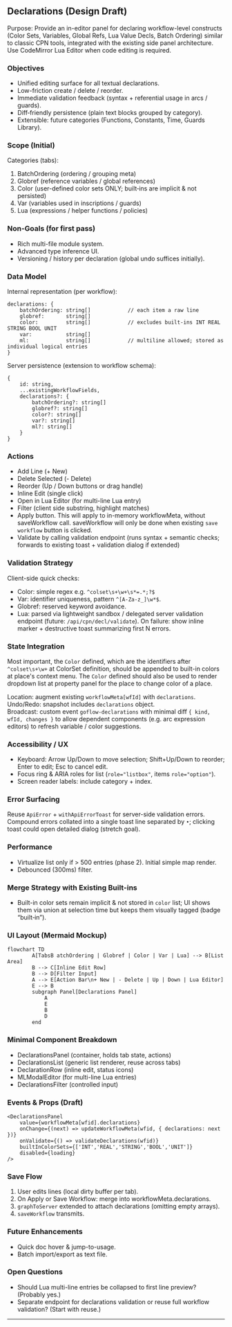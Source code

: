## Declarations (Design Draft)

Purpose: Provide an in-editor panel for declaring workflow-level constructs (Color Sets, Variables, Global Refs, Lua Value Decls, Batch Ordering) similar to classic CPN tools, integrated with the existing side panel architecture. Use CodeMirror Lua Editor when code editing is required.

### Objectives
- Unified editing surface for all textual declarations.
- Low-friction create / delete / reorder.
- Immediate validation feedback (syntax + referential usage in arcs / guards).
- Diff‑friendly persistence (plain text blocks grouped by category).
- Extensible: future categories (Functions, Constants, Time, Guards Library).

### Scope (Initial)
Categories (tabs):
1. BatchOrdering (ordering / grouping meta)
2. Globref (reference variables / global references)
3. Color (user-defined color sets ONLY; built‑ins are implicit & not persisted)
4. Var (variables used in inscriptions / guards)
5. Lua (expressions / helper functions / policies)

### Non-Goals (for first pass)
- Rich multi-file module system.
- Advanced type inference UI.
- Versioning / history per declaration (global undo suffices initially).

### Data Model
Internal representation (per workflow):
```
declarations: {
	batchOrdering: string[]            // each item a raw line
	globref:       string[]
	color:         string[]            // excludes built-ins INT REAL STRING BOOL UNIT
	var:           string[]
	ml:            string[]            // multiline allowed; stored as individual logical entries
}
```
Server persistence (extension to workflow schema):
```
{
	id: string,
	...existingWorkflowFields,
	declarations?: {
		batchOrdering?: string[]
		globref?: string[]
		color?: string[]
		var?: string[]
		ml?: string[]
	}
}
```

### Actions
- Add Line (+ New)
- Delete Selected (- Delete)
- Reorder (Up / Down buttons or drag handle)  
- Inline Edit (single click)  
- Open in Lua Editor (for multi-line Lua entry)  
- Filter (client side substring, highlight matches)  
- Apply button. This will apply to in-memory workflowMeta, without saveWorkflow call. saveWorkflow will only be done when existing `save workflow` button is clicked.
- Validate by calling validation endpoint (runs syntax + semantic checks; forwards to existing toast + validation dialog if extended)  

### Validation Strategy
Client-side quick checks:
- Color: simple regex e.g. `^colset\s+\w+\s*=.*;?$`
- Var: identifier uniqueness, pattern `^[A-Za-z_]\w*$`.
- Globref: reserved keyword avoidance.
- Lua: parsed via lightweight sandbox / delegated server validation endpoint (future: `/api/cpn/decl/validate`).
On failure: show inline marker + destructive toast summarizing first N errors.

### State Integration

Most important, the `Color` defined, which are the identifiers after `^colset\s+\w+` at ColorSet definition, should be appended to built-in colors at place's context menu. The `Color` defined should also be used to render dropdown list at property panel for the place to change color of a place.

Location: augment existing `workflowMeta[wfId]` with `declarations`.  
Undo/Redo: snapshot includes `declarations` object.  
Broadcast: custom event `goflow-declarations` with minimal diff `{ kind, wfId, changes }` to allow dependent components (e.g. arc expression editors) to refresh variable / color suggestions.

### Accessibility / UX
- Keyboard: Arrow Up/Down to move selection; Shift+Up/Down to reorder; Enter to edit; Esc to cancel edit.
- Focus ring & ARIA roles for list (`role="listbox"`, items `role="option"`).
- Screen reader labels: include category + index.

### Error Surfacing
Reuse `ApiError` + `withApiErrorToast` for server-side validation errors. Compound errors collated into a single toast line separated by ` • `; clicking toast could open detailed dialog (stretch goal).

### Performance
- Virtualize list only if > 500 entries (phase 2). Initial simple map render.
- Debounced (300ms) filter.

### Merge Strategy with Existing Built-ins
- Built-in color sets remain implicit & not stored in `color` list; UI shows them via union at selection time but keeps them visually tagged (badge “built‑in”).

### UI Layout (Mermaid Mockup)
```mermaid
flowchart TD
		A[TabsB atchOrdering | Globref | Color | Var | Lua] --> B[List Area]
		B --> C[Inline Edit Row]
		B --> D[Filter Input]
		A --> E[Action Bar\n+ New | - Delete | Up | Down | Lua Editor]
		E --> B
		subgraph Panel[Declarations Panel]
			A
			E
			B
			D
		end
```

### Minimal Component Breakdown
- DeclarationsPanel (container, holds tab state, actions)
- DeclarationsList (generic list renderer, reuse across tabs)
- DeclarationRow (inline edit, status icons)
- MLModalEditor (for multi-line Lua entries)
- DeclarationsFilter (controlled input)

### Events & Props (Draft)
```
<DeclarationsPanel
	value={workflowMeta[wfid].declarations}
	onChange={(next) => updateWorkflowMeta(wfid, { declarations: next })}
	onValidate={() => validateDeclarations(wfid)}
	builtInColorSets={['INT','REAL','STRING','BOOL','UNIT']}
	disabled={loading}
/> 
```

### Save Flow
1. User edits lines (local dirty buffer per tab).  
2. On Apply or Save Workflow: merge into workflowMeta.declarations.  
3. `graphToServer` extended to attach declarations (omitting empty arrays).  
4. `saveWorkflow` transmits.

### Future Enhancements
- Quick doc hover & jump-to-usage.
- Batch import/export as text file.

### Open Questions
- Should Lua multi-line entries be collapsed to first line preview? (Probably yes.)
- Separate endpoint for declarations validation or reuse full workflow validation? (Start with reuse.)

---
